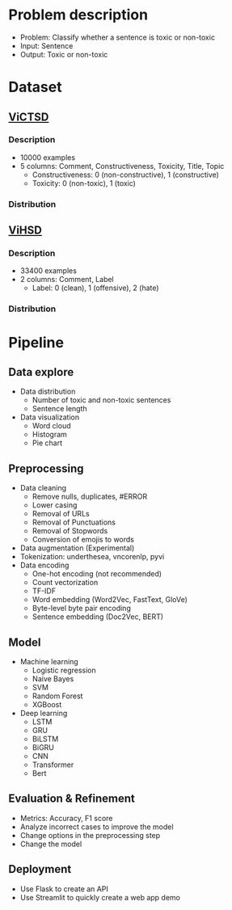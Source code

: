 # Problem description
- Problem: Classify whether a sentence is toxic or non-toxic
- Input: Sentence
- Output: Toxic or non-toxic
# Dataset
## [ViCTSD](https://github.com/tarudesu/ViCTSD)
### Description 
- 10000 examples
- 5 columns: Comment, Constructiveness, Toxicity, Title, Topic
    + Constructiveness: 0 (non-constructive), 1 (constructive)
    + Toxicity: 0 (non-toxic), 1 (toxic)
### Distribution
## [ViHSD](https://github.com/sonlam1102/vihsd)
### Description
- 33400 examples
- 2 columns: Comment, Label
    + Label: 0 (clean), 1 (offensive), 2 (hate)
### Distribution    
# Pipeline
## Data explore
- Data distribution
    + Number of toxic and non-toxic sentences
    + Sentence length
- Data visualization
    + Word cloud
    + Histogram
    + Pie chart
## Preprocessing
- Data cleaning
    + Remove nulls, duplicates, #ERROR
    + Lower casing
    + Removal of URLs
    + Removal of Punctuations
    + Removal of Stopwords
    + Conversion of emojis to words
- Data augmentation (Experimental)
- Tokenization: underthesea, vncorenlp, pyvi
- Data encoding
    + One-hot encoding (not recommended)
    + Count vectorization
    + TF-IDF
    + Word embedding (Word2Vec, FastText, GloVe)
    + Byte-level byte pair encoding 
    + Sentence embedding (Doc2Vec, BERT)
## Model
- Machine learning
    + Logistic regression
    + Naive Bayes
    + SVM
    + Random Forest
    + XGBoost
- Deep learning
    + LSTM
    + GRU
    + BiLSTM
    + BiGRU
    + CNN
    + Transformer
    + Bert
## Evaluation & Refinement
- Metrics: Accuracy, F1 score
- Analyze incorrect cases to improve the model
- Change options in the preprocessing step
- Change the model
## Deployment
- Use Flask to create an API
- Use Streamlit to quickly create a web app demo